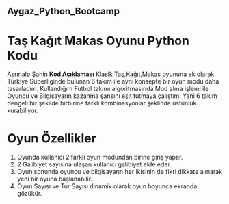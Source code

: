 ## Aygaz_Python_Bootcamp
# Taş Kağıt Makas Oyunu Python Kodu
Asrınalp Şahin
**Kod Açıklaması**
Klasik Taş,Kağıt,Makas oyununa ek olarak Türkiye Süperliginde bulunan 6 takım ile aynı konsepte bir oyun modu daha tasarladım.
Kullandığım Futbol takımı algoritmasında Mod alma işlemi ile Oyuncu ve Bilgisayarın kazanma şansını eşit tutmaya çalıştım.
Yani 6 takım dengeli bir şekilde birbirine farklı kombinasyonlar şeklinde üstünlük kurabiliyor.

# Oyun Özellikler
1. Oyunda kullanıcı 2 farklı oyun modundan birine giriş yapar.
2. 2 Galibiyet sayısına ulaşan kullanıcı galibiyet elde eder.
3. Oyun sonunda oyuncu ve bilgisayarın her ikisinin de fikri dikkate alınarak yeni bir oyuna başlanabilir.
4. Oyun Sayısı ve Tur Sayısı dinamik olarak oyun boyunca ekranda gözükür.

